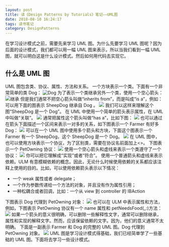 ```yaml
---
layout: post
title: 读《Design Patterns by Tutorials》笔记——UML图
date: 2018-08-10 16:24:17
tags: 读书笔记
category: DesignPatterns
---
```

在学习设计模式之前，需要先来学习 UML 图。为什么先要学习 UML 图呢？因为后面的设计模式，我们都可以用一幅 UML 图来表示，所以当我们看到一幅 UML 图，就可以明白这是什么设计模式。然后如何用代码去实现它。
<!-- more -->
## 什么是 UML 图
UML 图包含类、协议、属性、方法和关系。
一个方块表示一个类。下面有一个非常简单的类 Dog：
![Dog](https://nightwish.oss-cn-beijing.aliyuncs.com/1534068645.png)
为了表示一个类继承另外一个类，使用一个空心箭头：
![继承](https://nightwish.oss-cn-beijing.aliyuncs.com/1534068758.png)
但是我们通常不把空心箭头叫做“inherits from”，而是叫成“is a”，例如：可以用下面的图表示 SheepDog 继承自 Dog 。
![](https://nightwish.oss-cn-beijing.aliyuncs.com/15340697063981.jpg)
我们可以这样来理解这个图“SheepDog 是一个 Dog”。
在 UML 中使用一个简单的箭头表示属性，在 UML 中叫做“关联”。
![](https://nightwish.oss-cn-beijing.aliyuncs.com/15340698551173.jpg)
通常把属性这个箭头叫做“has a”，比如下图：
![](https://nightwish.oss-cn-beijing.aliyuncs.com/15340699550757.jpg)
也可以通过在箭头下面描述一个区间来表示一对多的关系，如下图表示一个 Farmer 有好多 Dog：
![](https://nightwish.oss-cn-beijing.aliyuncs.com/15340700470394.jpg)
可以在一个 UML 图中使用多个箭头和方块，下面这个图表示一个 Farmer 有一个 SheepDog，这个  SheepDog 是一个 Dog。
![](https://nightwish.oss-cn-beijing.aliyuncs.com/15340702450982.jpg)
在 UML 图中，也可以使用方块表示一个协议，为了区别类，需要在协议名前面加上<<protocol>>。
下图表示一个 PetOwning 协议：
![](https://nightwish.oss-cn-beijing.aliyuncs.com/15340703702062.jpg)
使用一个空心箭头和虚线来表示一个类遵守了一个协议：
![](https://nightwish.oss-cn-beijing.aliyuncs.com/15340704239696.jpg)
你可以把它理解成“实现”或者“符合”。
使用一个普通箭头和虚线来表示依赖。ULM 有意模糊依赖的概念。因此，无论什么时候使用依赖的关系都应该注释上使用的目的。比如，可以使用依赖箭头表示以下情况：
* 一个 weak 属性或者 delegate；
* 一个作为参数传递给一个方法的对象，并且没有作为属性引用；
* 一种松耦合或者回调，比如：一个从 view 到 controller 的 IBAction

下图表示 Dog 代理到 PetOwning 对象：
![](https://nightwish.oss-cn-beijing.aliyuncs.com/15340823104115.jpg)
也可以在 ULM 中表示属性和方法，例如，下图表示 PetOwning 协议有一个 name 属性和 petNeedsFood(_:)方法：
![](https://nightwish.oss-cn-beijing.aliyuncs.com/15340824409631.jpg)
如果一个箭头的意义很明确，可以删除一些解释性文字，通常可以删除继承，属性和实现的解释文字。然而，应该保留依赖的文字。因为，他们的意义通常不太明确。
下面是一副表示 Farmer 和 Dog 的完整的 UML 图。Dog 代理到 PetOwning 对象。
![](https://nightwish.oss-cn-beijing.aliyuncs.com/15340826726564.jpg)
UML 图是学习设计模式得基础，我们已经简单学了一些基础的 UML 图。下面将去学习一些设计模式。
